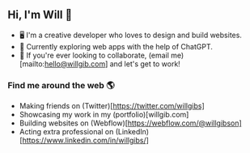 ## Hi, I'm Will 👋

- 🖥 I'm a creative developer who loves to design and build websites.
- 🤖 Currently exploring web apps with the help of ChatGPT.
- 🤝 If you're ever looking to collaborate, (email me)[mailto:hello@willgib.com] and let's get to work!

### Find me around the web 🌎

- Making friends on (Twitter)[https://twitter.com/willgibs]
- Showcasing my work in my (portfolio)[willgib.com]
- Building websites on (Webflow)[https://webflow.com/@willgibson]
- Acting extra professional on (LinkedIn)[https://www.linkedin.com/in/willgibs/]
